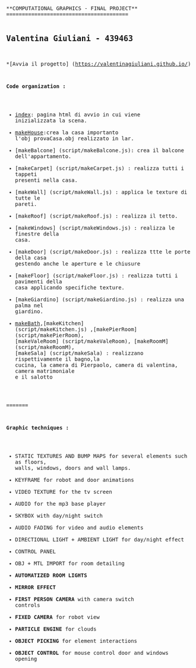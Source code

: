 
<!-- saved from url=(0081)https://raw.githubusercontent.com/cvdlab-cg/438541/master/final-project/Readme.md -->
<html><head><meta http-equiv="Content-Type" content="text/html; charset=UTF-8"></head><body><pre style="word-wrap: break-word; white-space: pre-wrap;">**COMPUTATIONAL GRAPHICS - FINAL PROJECT**
=======================================

Valentina Giuliani - 439463
--------------------------

*[Avvia il progetto] (https://valentinagiuliani.github.io/)

**Code organization :**

* [index](index.html): pagina html di avvio in cui viene inizializzata la scena.
* [makeHouse](script/makeHouse.js):crea la casa importanto l'obj provaCasa.obj realizzato in lar.
* [makeBalcone] (script/makeBalcone.js): crea il balcone dell'appartamento.
* [makeCarpet] (script/makeCarpet.js) : realizza tutti i tappeti presenti nella casa.
* [makeWall] (script/makeWall.js) : applica le texture di tutte le pareti.
* [makeRoof] (script/makeRoof.js) : realizza il tetto.
* [makeWindows] (script/makeWindows.js) : realizza le finestre della casa.
* [makeDoor] (script/makeDoor.js) : realizza ttte le porte della casa gestendo anche le aperture e le chiusure
* [makeFloor] (script/makeFloor.js) : realizza tutti i pavimenti della casa applicando specifiche texture.
* [makeGiardino] (script/makeGiardino.js) : realizza una palma nel giardino.
* [makeBath](script/makeBath.js),[makeKitchen] (script/makeKitchen.js) ,[makePierRoom] (script/makePierRoom), [makeValeRoom] (script/makeValeRoom), [makeRoomM] (script/makeRoomM), [makeSala] (script/makeSala) : realizzano rispettivamente il bagno,la cucina, la camera di Pierpaolo, camera di valentina, camera matrimoniale e il salotto

=======

**Graphic techniques :**

* STATIC TEXTURES AND BUMP MAPS for several elements such as floors, walls, windows, doors and wall lamps. 
* KEYFRAME for robot and door animations
* VIDEO TEXTURE for the tv screen
* AUDIO for the mp3 base player
* SKYBOX with day/night switch
* AUDIO FADING for video and audio elements
* DIRECTIONAL LIGHT + AMBIENT LIGHT for day/night effect
* CONTROL PANEL
* OBJ + MTL IMPORT for room detailing
* **AUTOMATIZED ROOM LIGHTS** 
* **MIRROR EFFECT** 
* **FIRST PERSON CAMERA** with camera switch controls
* **FIXED CAMERA** for robot view
* **PARTICLE ENGINE** for clouds
* **OBJECT PICKING** for element interactions
* **OBJECT CONTROL** for mouse control door and windows opening

</pre></body></html>